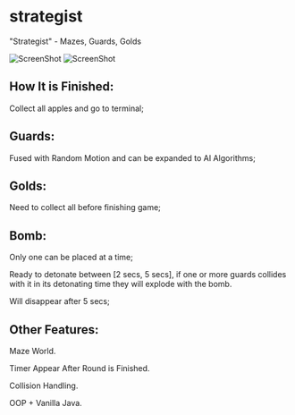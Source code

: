 # strategist
"Strategist" - Mazes, Guards, Golds 

![ScreenShot](https://raw.github.com/algoprentice/strategist/master/screenshots/Capture.PNG)
![ScreenShot](https://raw.github.com/algoprentice/strategist/master/screenshots/Capture2.PNG)

## How It is Finished: 
Collect all apples and go to terminal;

## Guards: 
Fused with Random Motion and can be expanded to AI Algorithms;

## Golds: 
Need to collect all before finishing game;

## Bomb: 
Only one can be placed at a time;

Ready to detonate between [2 secs, 5 secs], if one or more guards collides with it in its detonating time they will explode with the bomb. 

Will disappear after 5 secs;

## Other Features:
Maze World.

Timer Appear After Round is Finished.

Collision Handling.

OOP + Vanilla Java.

